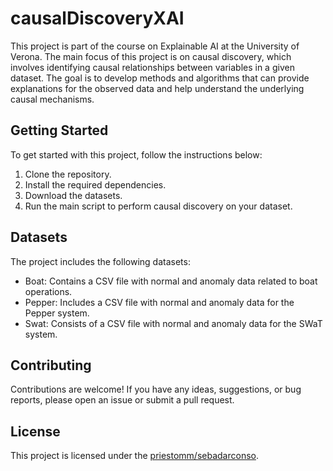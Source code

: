 # causalDiscoveryXAI

This project is part of the course on Explainable AI at the University of Verona. The main focus of this project is on causal discovery, which involves identifying causal relationships between variables in a given dataset. The goal is to develop methods and algorithms that can provide explanations for the observed data and help understand the underlying causal mechanisms.

## Getting Started

To get started with this project, follow the instructions below:

1. Clone the repository.
2. Install the required dependencies.
3. Download the datasets.
4. Run the main script to perform causal discovery on your dataset.

## Datasets

The project includes the following datasets:

- Boat: Contains a CSV file with normal and anomaly data related to boat operations.
- Pepper: Includes a CSV file with normal and anomaly data for the Pepper system.
- Swat: Consists of a CSV file with normal and anomaly data for the SWaT system.

## Contributing


Contributions are welcome! If you have any ideas, suggestions, or bug reports, please open an issue or submit a pull request.

## License

This project is licensed under the [priestomm/sebadarconso](LICENSE).



